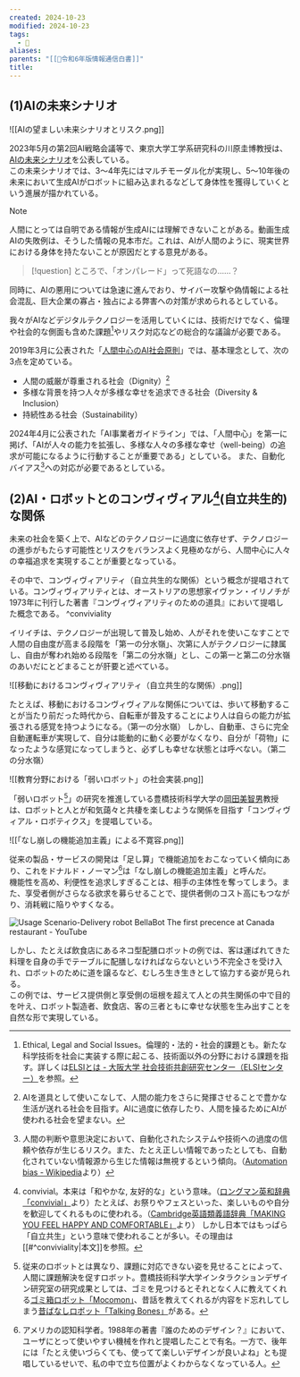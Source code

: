 ```yaml
---
created: 2024-10-23
modified: 2024-10-23
tags:
  - 📑
aliases: 
parents: "[[📑令和6年版情報通信白書]]"
title: 
---
```

## (1)AIの未来シナリオ
![[AIの望ましい未来シナリオとリスク.png]]

2023年5月の第2回AI戦略会議等で、東京大学工学系研究科の川原圭博教授は、[AIの未来シナリオ](https://www8.cao.go.jp/cstp/ai/ai_senryaku/2kai/shiryo2-3.pdf)を公表している。  
この未来シナリオでは、3〜4年先にはマルチモーダル化が実現し、5〜10年後の未来において生成AIがロボットに組み込まれるなどして身体性を獲得していくという進展が描かれている。

>[!note]
>人間にとっては自明である情報が生成AIには理解できないことがある。動画生成AIの失敗例は、そうした情報の見本市だ。これは、AIが人間のように、現実世界における身体を持たないことが原因だとする意見がある。
>>[!question]
>>ところで、「オンパレード」って死語なの……？

同時に、AIの悪用については急速に進んでおり、サイバー攻撃や偽情報による社会混乱、巨大企業の寡占・独占による弊害への対策が求められるとしている。

我々がAIなどデジタルテクノロジーを活用していくには、技術だけでなく、倫理や社会的な側面も含めた課題[^elsi]やリスク対応などの総合的な議論が必要である。

[^elsi]: Ethical, Legal and Social Issues。倫理的・法的・社会的課題とも。新たな科学技術を社会に実装する際に起こる、技術面以外の分野における課題を指す。詳しくは[ELSIとは - 大阪大学 社会技術共創研究センター（ELSIセンター）](https://elsi.osaka-u.ac.jp/what_elsi)を参照。

2019年3月に公表された「[人間中心のAI社会原則](https://www8.cao.go.jp/cstp/ai/aigensoku.pdf)」では、基本理念として、次の3点を定めている。
- 人間の威厳が尊重される社会（Dignity）[^dignity]
- 多様な背景を持つ人々が多様な幸せを追求できる社会（Diversity & Inclusion）
- 持続性ある社会（Sustainability）

[^dignity]: AIを道具として使いこなして、人間の能力をさらに発揮させることで豊かな生活が送れる社会を目指す。AIに過度に依存したり、人間を操るためにAIが使われる社会を望まない。
[^diversity-inclusion]: 多様性と包摂性をもつ社会を実現する道具として、AIを使う。
[^sustainability]: 社会の格差解消・地球規模の環境問題や気候変動にも対応できる社会を実現する道具として、AIを使う。

2024年4月に公表された「AI事業者ガイドライン」では、「人間中心」を第一に掲げ、「AIが人々の能力を拡張し、多様な人々の多様な幸せ（well-being）の追求が可能になるように行動することが重要である」としている。  また、自動化バイアス[^automation-bias]への対応が必要であるとしている。

[^automation-bias]: 人間の判断や意思決定において、自動化されたシステムや技術への過度の信頼や依存が生じるリスク。また、たとえ正しい情報であったとしても、自動化されていない情報源から生じた情報は無視するという傾向。（[Automation bias - Wikipedia](https://en.wikipedia.org/wiki/Automation_bias)より）

## (2)AI・ロボットとのコンヴィヴィアル[^convivial](自立共生的)な関係

[^convivial]: convivial。本来は「和やかな, 友好的な」という意味。（[ロングマン英和辞典「convivial」](https://www.ldoceonline.com/jp/dictionary/english-japanese/convivial)より）たとえば、お祭りやフェスといった、楽しいものや自分を歓迎してくれるものに使われる。（[Cambridge英語類義語辞典「MAKING YOU FEEL HAPPY AND COMFORTABLE」](https://dictionary.cambridge.org/ja/thesaurus/articles/making-you-feel-happy-and-comfortable)より）
	しかし日本ではもっぱら「自立共生」という意味で使われることが多い。その理由は[[#^conviviality|本文]]を参照。

未来の社会を築く上で、AIなどのテクノロジーに過度に依存せず、テクノロジーの進歩がもたらす可能性とリスクをバランスよく見極めながら、人間中心に人々の幸福追求を実現することが重要となっている。

その中で、コンヴィヴィアリティ（自立共生的な関係）という概念が提唱されている。コンヴィヴィアリティとは、オーストリアの思想家イヴァン・イリノチが1973年に刊行した著書『コンヴィヴィアリティのための道具』において提唱した概念である。 ^conviviality

イリイチは、テクノロジーが出現して普及し始め、人がそれを使いこなすことで人間の自由度が高まる段階を「第一の分水嶺」、次第に人がテクノロジーに隷属し、自由が奪われ始める段階を「第二の分水嶺」とし、この第一と第二の分水嶺のあいだにとどまることが肝要と述べている。

![[移動におけるコンヴィヴィアリティ（自立共生的な関係）.png]]

たとえば、移動におけるコンヴィヴィアルな関係については、歩いて移動することが当たり前だった時代から、自転車が普及することにより人は自らの能力が拡張される感覚を持つようになる。（第一の分水嶺）
しかし、自動車、さらに完全自動運転車が実現して、自分は能動的に動く必要がなくなり、自分が「荷物」になったような感覚になってしまうと、必ずしも幸せな状態とは呼べない。（第二の分水嶺）

![[教育分野における「弱いロボット」の社会実装.png]]

「弱いロボット[^weak-robot]」の研究を推進している豊橋技術科学大学の[岡田美智男](https://www.tut.ac.jp/university/faculty/cs/316.html)教授は、ロボットと人とが和気藹々と共棲を楽しむような関係を目指す「コンヴィヴィアル・ロボティクス」を提唱している。

[^weak-robot]: 従来のロボットとは異なり、課題に対応できない姿を見せることによって、人間に課題解決を促すロボット。豊橋技術科学大学インタラクションデザイン研究室の研究成果としては、ゴミを見つけるとそれとなく人に教えてくれる[ゴミ箱ロボット「Mocomon」](https://www.youtube.com/watch?v=g6XUHhsOrmA&t=97s)、昔話を教えてくれるが内容をド忘れしてしまう[昔ばなしロボット「Talking Bones」](https://www.youtube.com/watch?v=eCYQ-ECNFjI)がある。

![[「なし崩しの機能追加主義」による不寛容.png]]

従来の製品・サービスの開発は「足し算」で機能追加をおこなっていく傾向にあり、これをドナルド・ノーマン[^donald-norman]は「なし崩しの機能追加主義」と呼んだ。  
機能性を高め、利便性を追求しすぎることは、相手の主体性を奪ってしまう。また、享受者側がさらなる欲求を募らせることで、提供者側のコスト高にもつながり、消耗戦に陥りやすくなる。

[^donald-norman]: アメリカの認知科学者。1988年の著書『誰のためのデザイン？』において、ユーザにとって使いやすい機械を作れと提唱したことで有名。一方で、後年には「たとえ使いづらくても、使ってて楽しいデザインが良いよね」とも提唱しているせいで、私の中で立ち位置がよくわからなくなっている人。

![Usage Scenario-Delivery robot BellaBot The first precence at Canada restaurant - YouTube](https://www.youtube.com/watch?v=CKJXLpnNLes)

しかし、たとえば飲食店にあるネコ型配膳ロボットの例では、客は運ばれてきた料理を自身の手でテーブルに配膳しなければならないという不完全さを受け入れ、ロボットのために道を譲るなど、むしろ生き生きとして協力する姿が見られる。  
この例では、サービス提供側と享受側の垣根を超えて人との共生関係の中で目的を叶え、ロボット製造者、飲食店、客の三者ともに幸せな状態を生み出すことを自然な形で実現している。